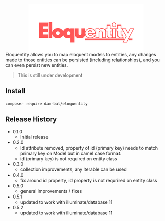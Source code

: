 <!-- # Eloquentity -->
<p align="center" style="margin-bottom: -48px;">
    <img width="360px" src="images/logo.png">
</p>

Eloquentity allows you to map eloquent models to entities, any changes made to those entities can be persisted (including relationships), and you can even persist new entities.

> This is still under development

## Install

```sh
composer require dam-bal/eloquentity
```

## Release History

* 0.1.0
    * Initial release
* 0.2.0
    * Id attribute removed, property of id (primary key) needs to match primary key on Model but in camel case format.
    * id (primary key) is not required on entity class
* 0.3.0
    * collection improvements, any iterable can be used
* 0.4.0
    * fix around id property, id property is not requrired on entity class
* 0.5.0
    * general improvements / fixes
* 0.5.1
    * updated to work with illuminate/database 11
* 0.5.2
    * updated to work with illuminate/database 11
